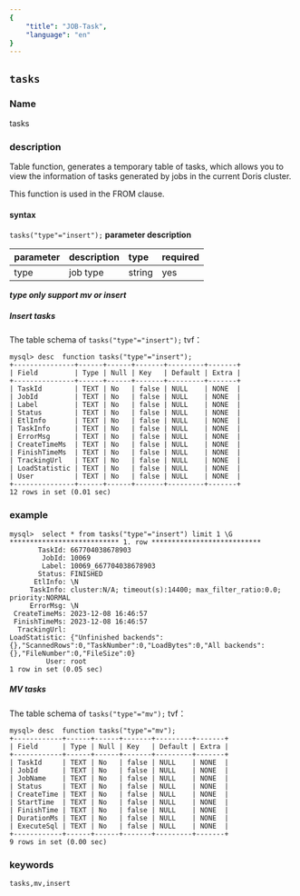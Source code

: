 ```yaml
---
{
    "title": "JOB-Task",
    "language": "en"
}
---
```


<!--
Licensed to the Apache Software Foundation (ASF) under one
or more contributor license agreements.  See the NOTICE file
distributed with this work for additional information
regarding copyright ownership.  The ASF licenses this file
to you under the Apache License, Version 2.0 (the
"License"); you may not use this file except in compliance
with the License.  You may obtain a copy of the License at

  http://www.apache.org/licenses/LICENSE-2.0

Unless required by applicable law or agreed to in writing,
software distributed under the License is distributed on an
"AS IS" BASIS, WITHOUT WARRANTIES OR CONDITIONS OF ANY
KIND, either express or implied.  See the License for the
specific language governing permissions and limitations
under the License.
-->

## `tasks`

### Name

<version since="dev">

tasks

</version>

### description

Table function, generates a temporary table of tasks, which allows you to view the information of tasks generated by jobs in the current Doris cluster.

This function is used in the FROM clause.

#### syntax

`tasks("type"="insert");`
**parameter description**

| parameter  | description | type   | required |
|:-----|:------------|:-------|:---------|
| type | job type    | string | yes      |

***type only support mv or insert***

##### Insert tasks
The table schema of `tasks("type"="insert");` tvf：
```
mysql> desc  function tasks("type"="insert");
+---------------+------+------+-------+---------+-------+
| Field         | Type | Null | Key   | Default | Extra |
+---------------+------+------+-------+---------+-------+
| TaskId        | TEXT | No   | false | NULL    | NONE  |
| JobId         | TEXT | No   | false | NULL    | NONE  |
| Label         | TEXT | No   | false | NULL    | NONE  |
| Status        | TEXT | No   | false | NULL    | NONE  |
| EtlInfo       | TEXT | No   | false | NULL    | NONE  |
| TaskInfo      | TEXT | No   | false | NULL    | NONE  |
| ErrorMsg      | TEXT | No   | false | NULL    | NONE  |
| CreateTimeMs  | TEXT | No   | false | NULL    | NONE  |
| FinishTimeMs  | TEXT | No   | false | NULL    | NONE  |
| TrackingUrl   | TEXT | No   | false | NULL    | NONE  |
| LoadStatistic | TEXT | No   | false | NULL    | NONE  |
| User          | TEXT | No   | false | NULL    | NONE  |
+---------------+------+------+-------+---------+-------+
12 rows in set (0.01 sec)
```

### example
```
mysql>  select * from tasks("type"="insert") limit 1 \G
*************************** 1. row ***************************
       TaskId: 667704038678903
        JobId: 10069
        Label: 10069_667704038678903
       Status: FINISHED
      EtlInfo: \N
     TaskInfo: cluster:N/A; timeout(s):14400; max_filter_ratio:0.0; priority:NORMAL
     ErrorMsg: \N
 CreateTimeMs: 2023-12-08 16:46:57
 FinishTimeMs: 2023-12-08 16:46:57
  TrackingUrl: 
LoadStatistic: {"Unfinished backends":{},"ScannedRows":0,"TaskNumber":0,"LoadBytes":0,"All backends":{},"FileNumber":0,"FileSize":0}
         User: root
1 row in set (0.05 sec)

```
##### MV tasks
The table schema of `tasks("type"="mv");` tvf：
```
mysql> desc  function tasks("type"="mv");
+------------+------+------+-------+---------+-------+
| Field      | Type | Null | Key   | Default | Extra |
+------------+------+------+-------+---------+-------+
| TaskId     | TEXT | No   | false | NULL    | NONE  |
| JobId      | TEXT | No   | false | NULL    | NONE  |
| JobName    | TEXT | No   | false | NULL    | NONE  |
| Status     | TEXT | No   | false | NULL    | NONE  |
| CreateTime | TEXT | No   | false | NULL    | NONE  |
| StartTime  | TEXT | No   | false | NULL    | NONE  |
| FinishTime | TEXT | No   | false | NULL    | NONE  |
| DurationMs | TEXT | No   | false | NULL    | NONE  |
| ExecuteSql | TEXT | No   | false | NULL    | NONE  |
+------------+------+------+-------+---------+-------+
9 rows in set (0.00 sec)
```

### keywords

    tasks,mv,insert
